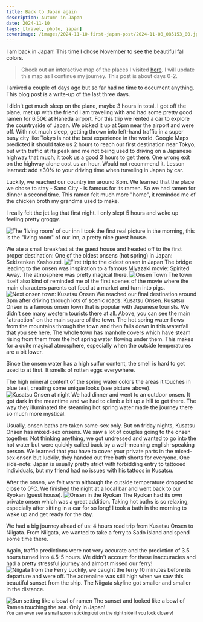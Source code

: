 ```yaml
---
title: Back to Japan again
description: Autumn in Japan
date: 2024-11-10
tags: [travel, photo, japan]
coverimage: /images/2024-11-10-first-japan-post/2024-11-08_085153_00.jpeg
---
```


I am back in Japan! This time I chose November to see the beautiful fall colors.

> Check out an interactive map of the places I visited [here](https://wanderlog.com/view/rvadlvcbrq/japan-fall-2024/shared). I will update this map as I continue my journey. This post is about days 0-2.

I arrived a couple of days ago but so far had no time to document anything. This blog post is a write-up of the last three days.

I didn't get much sleep on the plane, maybe 3 hours in total. I got off the plane, met up with the friend I am traveling with and had some pretty good ramen for 6.50€ at Haneda airport. For this trip we rented a car to explore the countryside of Japan. We picked it up at 5pm near the airport and were off. With not much sleep, getting thrown into left-hand traffic in a super busy city like Tokyo is not the best experience in the world. Google Maps predicted it should take us 2 hours to reach our first destination near Tokyo, but with traffic at its peak and me not being used to driving on a Japanese highway that much, it took us a good 3 hours to get there. One wrong exit on the highway alone cost us an hour. Would not recommend it. Lesson learned: add +30% to your driving time when traveling in Japan by car.

Luckily, we reached our country inn around 8pm. We learned that the place we chose to stay - Sano City - is famous for its ramen. So we had ramen for dinner a second time. This ramen felt much more "home", it reminded me of the chicken broth my grandma used to make.

I really felt the jet lag that first night. I only slept 5 hours and woke up feeling pretty groggy.

![The 'living room' of our inn](/images/2024-11-10-first-japan-post/2024-11-08_085153_00.jpeg)
I took the first real picture in the morning, this is the "living room" of our inn, a pretty nice guest house.

We ate a small breakfast at the guest house and headed off to the first proper destination: One of the oldest onsens (hot spring) in Japan: Sekizenkan Kashoutei. 
![First trip to the oldest onsen in Japan](/images/2024-11-10-first-japan-post/2024-11-08_132009_00.jpeg)
The bridge leading to the onsen was inspiration to a famous Miyazaki movie: Spirited Away. The atmosphere was pretty magical there.
![Onsen Town](/images/2024-11-10-first-japan-post/2024-11-08_132908_00.jpeg)
The town itself also kind of reminded me of the first scenes of the movie where the main characters parents eat food at a market and turn into pigs.
![Next onsen town: Kusatsu Onsen](/images/2024-11-10-first-japan-post/2024-11-08_161041_00.jpeg)
We reached our final destination around 3pm after driving through lots of scenic roads: Kusatsu Onsen. Kusatsu Onsen is a famous onsen town that is popular with Japanese tourists. We didn't see many western tourists there at all. Above, you can see the main "attraction" on the main square of the town. The hot spring water flows from the mountains through the town and then falls down in this waterfall that you see here. The whole town has manhole covers which have steam rising from them from the hot spring water flowing under them. This makes for a quite magical atmosphere, especially when the outside temperatures are a bit lower.

Since the onsen water has a high sulfur content, the smell is hard to get used to at first. It smells of rotten eggs everywhere.

The high mineral content of the spring water colors the areas it touches in blue teal, creating some unique looks (see picture above).
![Kusatsu Onsen at night](/images/2024-11-10-first-japan-post/2024-11-08_175438_00.jpeg)
We had dinner and went to an outdoor onsen. It got dark in the meantime and we had to climb a bit up a hill to get there. The way they illuminated the steaming hot spring water made the journey there so much more mystical.

Usually, onsen baths are taken same-sex only. But on friday nights, Kusatsu Onsen has mixed-sex onsens. We saw a lot of couples going to the onsen together. Not thinking anything, we got undressed and wanted to go into the hot water but were quickly called back by a well-meaning english-speaking person. We learned that you have to cover your private parts in the mixed-sex onsen but luckily, they handed out free bath shorts for everyone. One side-note: Japan is usually pretty strict with forbidding entry to tattooed individuals, but my friend had no issues with his tattoos in Kusatsu.

After the onsen, we felt warm although the outside temperature dropped to close to 0ºC. We finished the night at a local bar and went back to our Ryokan (guest house).
![Onsen in the Ryokan](/images/2024-11-10-first-japan-post/2024-11-09_092347_00.jpeg)
The Ryokan had its own private onsen which was a great addition. Taking hot baths is so relaxing, especially after sitting in a car for so long! I took a bath in the morning to wake up and get ready for the day.

We had a big journey ahead of us: 4 hours road trip from Kusatsu Onsen to Niigata. From Niigata, we wanted to take a ferry to Sado island and spend some time there.

Again, traffic predictions were not very accurate and the prediction of 3.5 hours turned into 4.5-5 hours. We didn't account for these inaccuracies and had a pretty stressful journey and almost missed our ferry!
![Niigata from the Ferry](/images/2024-11-10-first-japan-post/2024-11-09_161155_00.jpeg)
Luckily, we caught the ferry 10 minutes before its departure and were off. The adrenaline was still high when we saw this beautiful sunset from the ship. The Niigata skyline got smaller and smaller in the distance.

![Sun setting like a bowl of ramen](/images/2024-11-10-first-japan-post/2024-11-09_163422_00.jpeg)
The sunset and looked like a bowl of Ramen touching the sea. Only in Japan!
<br><small>You can even see a small spoon sticking out on the right side if you look closely!</small>
